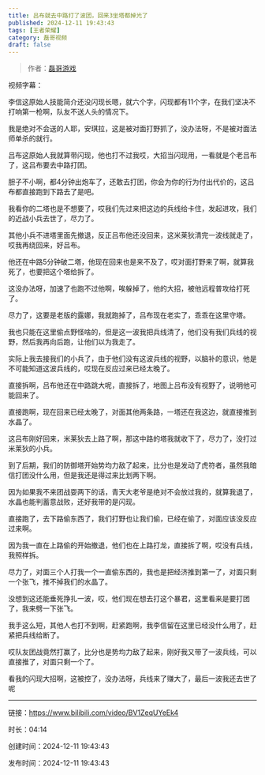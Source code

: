 ```yaml
---
title: 吕布就去中路打了波团，回来3坐塔都掉光了
published: 2024-12-11 19:43:43
tags: [王者荣耀]
category: 磊哥视频
draft: false
---
```



> 作者：[磊哥游戏](https://space.bilibili.com/268941858?spm_id_from=333.788.upinfo.head.click)

视频字幕：

李信这原始人技能简介还没闪现长嗯，就六个字，闪现都有11个字，在我们坚决不打响第一枪啊，队友不送人头的情况下。

我是绝对不会送的人耶，安琪拉，这是被对面打野抓了，没办法呀，不是被对面法师单杀的就行。

吕布这原始人我就算带闪现，他也打不过我哎，大招当闪现用，一看就是个老吕布了，这吕布要去中路打团。

胆子不小啊，都4分钟出炮车了，还敢去打团，你会为你的行为付出代价的，这吕布都直接跑到下路去了是吧。

我看你的二塔也是不想要了，哎我们先过来把这边的兵线给卡住，发起进攻，我们的近战小兵去世了，尽力了。

其他小兵不进塔里面先撤退，反正吕布他还没回来，这米莱狄清完一波线就走了，哎我再绕回来，好吕布。

他还在中路5分钟破二塔，他现在回来也是来不及了，哎对面打野来了啊，就算我死了，也要把这个塔给拆了。

这没办法呀，加速了也跑不过他啊，唉躲掉了，他的大招，被他远程普攻给打死了。

尽力了，这要是老版的露娜，我就跑掉了，吕布现在老实了，乖乖在这里守塔。

我也只能在这里偷点野怪啥的，但是这一波我把兵线清了，他们没有我们兵线的视野，然后我再向后跑，让他们以为我走了。

实际上我去接我们的小兵了，由于他们没有这波兵线的视野，以脑补的意识，他是不可能知道这波兵线的，哎现在反应过来已经太晚了。

直接拆啊，吕布他还在中路跳大呢，直接拆了，地图上吕布没有视野了，说明他可能回来了。

直接跑啊，现在回来已经太晚了，对面其他两条路，一塔还在我这边，就直接推到水晶了。

这吕布刚好回来，米莱狄去上路了啊，那这中路的塔我就收下了，尽力了，没打过米莱狄的小兵。

到了后期，我们的防御塔开始势均力敌了起来，比分也是发动了虎符者，虽然我暗信打团没什么用，但是我还是得过来比划两下啊。

因为如果我不来团战耍两下的话，青天大老爷是绝对不会放过我的，就算我退了，水晶也能判蓄意战败，还好我带的是闪现。

直接跑了，去下路偷东西了，我们打野也让我们偷，已经在偷了，对面应该没反应过来啊。

因为我一直在上路偷的开始撤退，他们也在上路打龙，直接拆了啊，哎没有兵线，我照样拆。

尽力了，对面三个人打我一个一直偷东西的，我也是把经济推到第一了，对面只剩一个张飞，推不掉我们的水晶了。

没想到这还能垂死挣扎一波，哎，他们现在想去打这个暴君，这里看来是要打团了，我来劈一下张飞。

我手这么短，其他人也打不到啊，赶紧跑啊，我李信留在这里已经没什么用了，赶紧把兵线给断了。

哎队友团战竟然打赢了，比分也是势均力敌了起来，刚好我又带了一波兵线，可以直接推了，对面只剩一个了。

看我的闪现大招啊，这被控了，没办法呀，兵线来了赚大了，最后一波我还去世了呢

---


链接：https://www.bilibili.com/video/BV1ZeqUYeEk4



时长：04:14

创建时间：2024-12-11 19:43:43

发布时间：2024-12-11 19:43:43
